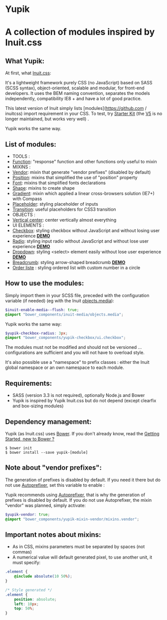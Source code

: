 
Yupik
=====

A collection of modules inspired by Inuit.css
=============================================

<!--This is a french version, [english version here](https://github.com/laurentperroteau).-->

What Yupik:
-----------

At first, what [Inuit.css](https://github.com/inuitcss/getting-started):

It's a lightweight framework purely CSS (no JavaScript) based on SASS (SCSS syntax), object-oriented, scalable and modular, for front-end developers. It uses the BEM naming convention, separates the models independently, compatibility IE8 + and have a lot of good practice.

This latest version of Inuit simply lists [modules](https://github.com / inuitcss) import requirement in your CSS. To test, try [Starter Kit](https://github.com/inuitcss/starter-kit) (the [V5](https://github.com/csswizardry/inuit.css) is no longer maintained, but works very well) .

Yupik works the same way.


List of modules: 
----------------

* TOOLS :
* [Function](https://github.com/laurentperroteau/yupik-function): "response" function and other functions only useful to mixin
* MIXINS :
* [Vendor](https://github.com/laurentperroteau/yupik-mixin-vendor): mixin that generate "vendor prefixes" (disabled by default)
* [Position](https://github.com/laurentperroteau/yupik-mixin-position): mixins that simplified the use of "position" property
* [Font](https://github.com/laurentperroteau/yupik-mixin-font): mixins that simplified fonts declarations
* [Shape](https://github.com/laurentperroteau/yupik-mixin-shape): mixins to create shape
* [Gradient](https://github.com/laurentperroteau/yupik-mixin-gradient): mixin which applied a linear cross-browsers solution (IE7+) with Compass
* [Placeholder](https://github.com/laurentperroteau/yupik-mixin-placeholder): styling placeholder of inputs
* [Transition](https://github.com/laurentperroteau/yupik-mixin-transition): useful placeholders for CSS3 transition
* OBJECTS :
* [Vertical center](https://github.com/laurentperroteau/yupik-vertical-center): center vertically almost everything
* UI ELEMENTS :
* [Checkbox](https://github.com/laurentperroteau/yupik-checkbox): styling checkbox without JavaScript and without losing user experience [__DEMO__](http://codepen.io/laurentperroteau/pen/vEKQbo?editors=110)
* [Radio](https://github.com/laurentperroteau/yupik-radio): styling input radio without JavaScript and without lose user experience [__DEMO__](http://codepen.io/laurentperroteau/pen/bNwKbL?editors=110)
* [Dropdown](https://github.com/laurentperroteau/yupik-dropdown): styling &lt;select&gt; element easily without lose user experience [__DEMO__](http://codepen.io/laurentperroteau/pen/ZYOmPv?editors=110)
* [Breadcrumb](https://github.com/laurentperroteau/yupik-breadcrumb): styling arrow-shaped breadcrumb [__DEMO__](http://codepen.io/laurentperroteau/pen/bNeQxp?editors=110)
* [Order liste](https://github.com/laurentperroteau/yupik-order-list) : styling ordered list with custom number in a circle


How to use the modules:
-----------------------

Simply import them in your SCSS file, preceded with the configuration variable (if needed) (eg with the Inuit [objects.media](https://github.com/inuitcss/objects.media)):

````scss
$inuit-enable-media--flush: true;
@import "bower_components/inuit-media/objects.media";
````

Yupik works the same way:

````scss
$yupik-checkbox-radius: 3px;
@import "bower_components/yupik-checkbox/ui.checkbox";
````

The modules must not be modified and should not be versioned ... configurations are sufficient and you will not have to overload style.

It's also possible use a "namespace" to prefix classes : either the Inuit global namespace or an own namespace to each module.

 
Requirements:
-------------

* SASS (version 3.3 is not required), optionally Node.js and Bower
* Yupik is inspired by Yupik Inuit.css but do not depend (except clearfix and box-sizing modules)


Dependency management: 
----------------------

Yupik (as Inuit.css) uses [Bower](http://bower.io). If you don't already know, read the [Getting Started, new to Bower ?](https://github.com/inuitcss/getting-started#new-to-bower)

    $ bower init
    $ bower install --save yupik-[module]


Note about "vendor prefixes":
----------------------------

The generation of prefixes is disabled by default. If you need it there but do not use [Autoprefixer](https://github.com/postcss/autoprefixer), set this variable to enable :

Yupik recommends using [Autoprefixer](https://github.com/postcss/autoprefixer), that is why the generation of prefixes is disabled by default. If you do not use Autoprefixer, the mixin "vendor" was planned, simply activate:

````scss
$yupik-vendor: true;
@import "bower_components/yupik-mixin-vendor/mixins.vendor";
````


Important notes about mixins:
-----------------------------

* As in CSS, mixins parameters must be separated by spaces (not commas)
* A numerical value will default generated pixel, to use another unit, it must specify:

````scss
.element {
    @include absolute(10 50%);
}

/* Style generated */
.element {
    position: absolute;
    left: 10px;
    top: 50%;
}
````